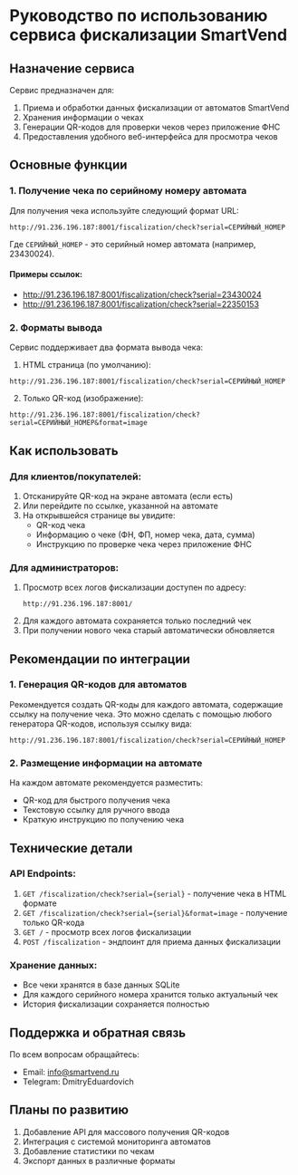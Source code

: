 # Руководство по использованию сервиса фискализации SmartVend

## Назначение сервиса

Сервис предназначен для:
1. Приема и обработки данных фискализации от автоматов SmartVend
2. Хранения информации о чеках
3. Генерации QR-кодов для проверки чеков через приложение ФНС
4. Предоставления удобного веб-интерфейса для просмотра чеков

## Основные функции

### 1. Получение чека по серийному номеру автомата

Для получения чека используйте следующий формат URL:
```
http://91.236.196.187:8001/fiscalization/check?serial=СЕРИЙНЫЙ_НОМЕР
```

Где `СЕРИЙНЫЙ_НОМЕР` - это серийный номер автомата (например, 23430024).

#### Примеры ссылок:
- http://91.236.196.187:8001/fiscalization/check?serial=23430024
- http://91.236.196.187:8001/fiscalization/check?serial=22350153

### 2. Форматы вывода

Сервис поддерживает два формата вывода чека:

1. HTML страница (по умолчанию):
```
http://91.236.196.187:8001/fiscalization/check?serial=СЕРИЙНЫЙ_НОМЕР
```

2. Только QR-код (изображение):
```
http://91.236.196.187:8001/fiscalization/check?serial=СЕРИЙНЫЙ_НОМЕР&format=image
```

## Как использовать

### Для клиентов/покупателей:
1. Отсканируйте QR-код на экране автомата (если есть)
2. Или перейдите по ссылке, указанной на автомате
3. На открывшейся странице вы увидите:
   - QR-код чека
   - Информацию о чеке (ФН, ФП, номер чека, дата, сумма)
   - Инструкцию по проверке чека через приложение ФНС

### Для администраторов:
1. Просмотр всех логов фискализации доступен по адресу:
   ```
   http://91.236.196.187:8001/
   ```
2. Для каждого автомата сохраняется только последний чек
3. При получении нового чека старый автоматически обновляется

## Рекомендации по интеграции

### 1. Генерация QR-кодов для автоматов
Рекомендуется создать QR-коды для каждого автомата, содержащие ссылку на получение чека. Это можно сделать с помощью любого генератора QR-кодов, используя ссылку вида:
```
http://91.236.196.187:8001/fiscalization/check?serial=СЕРИЙНЫЙ_НОМЕР
```

### 2. Размещение информации на автомате
На каждом автомате рекомендуется разместить:
- QR-код для быстрого получения чека
- Текстовую ссылку для ручного ввода
- Краткую инструкцию по получению чека

## Технические детали

### API Endpoints:
1. `GET /fiscalization/check?serial={serial}` - получение чека в HTML формате
2. `GET /fiscalization/check?serial={serial}&format=image` - получение только QR-кода
3. `GET /` - просмотр всех логов фискализации
4. `POST /fiscalization` - эндпоинт для приема данных фискализации

### Хранение данных:
- Все чеки хранятся в базе данных SQLite
- Для каждого серийного номера хранится только актуальный чек
- История фискализации сохраняется полностью

## Поддержка и обратная связь

По всем вопросам обращайтесь:
- Email: info@smartvend.ru
- Telegram: DmitryEduardovich

## Планы по развитию

1. Добавление API для массового получения QR-кодов
2. Интеграция с системой мониторинга автоматов
3. Добавление статистики по чекам
4. Экспорт данных в различные форматы 